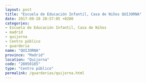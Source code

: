 ```yaml
---
layout: post
title: "Escuela de Educación Infantil, Casa de Niños QUIJORNA"
date: 2017-09-20 20:57:05 +0200
categories:
- Escuela de Educación Infantil, Casa de Niños
- madrid
- quijorna
- Centro público
- guarderia
name: "QUIJORNA"
province: "Madrid"
location: "Quijorna"
code: "28050185"
type: "Centro público"
permalink: /guarderias/quijorna.html
---
```

